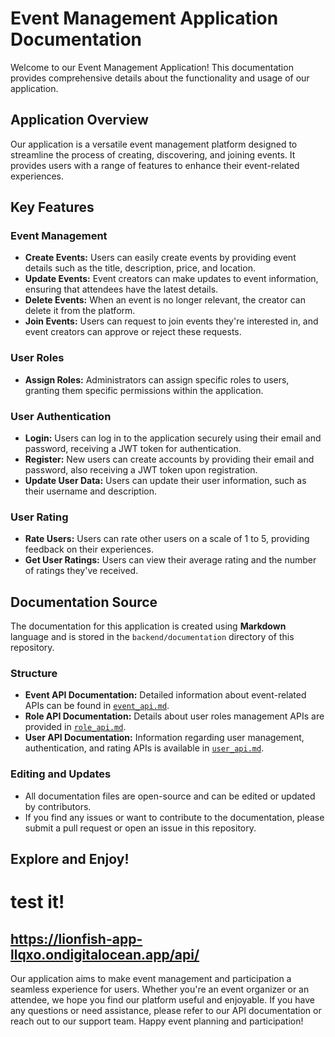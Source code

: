 # Event Management Application Documentation

Welcome to our Event Management Application! This documentation provides comprehensive details about the functionality and usage of our application.

## Application Overview

Our application is a versatile event management platform designed to streamline the process of creating, discovering, and joining events. It provides users with a range of features to enhance their event-related experiences.

## Key Features

### Event Management

- **Create Events:** Users can easily create events by providing event details such as the title, description, price, and location.
- **Update Events:** Event creators can make updates to event information, ensuring that attendees have the latest details.
- **Delete Events:** When an event is no longer relevant, the creator can delete it from the platform.
- **Join Events:** Users can request to join events they're interested in, and event creators can approve or reject these requests.

### User Roles

- **Assign Roles:** Administrators can assign specific roles to users, granting them specific permissions within the application.

### User Authentication

- **Login:** Users can log in to the application securely using their email and password, receiving a JWT token for authentication.
- **Register:** New users can create accounts by providing their email and password, also receiving a JWT token upon registration.
- **Update User Data:** Users can update their user information, such as their username and description.

### User Rating

- **Rate Users:** Users can rate other users on a scale of 1 to 5, providing feedback on their experiences.
- **Get User Ratings:** Users can view their average rating and the number of ratings they've received.

## Documentation Source

The documentation for this application is created using **Markdown** language and is stored in the `backend/documentation` directory of this repository.

### Structure

- **Event API Documentation:** Detailed information about event-related APIs can be found in [`event_api.md`](backend/documentation/event_api.md).
- **Role API Documentation:** Details about user roles management APIs are provided in [`role_api.md`](backend/documentation/role_api.md).
- **User API Documentation:** Information regarding user management, authentication, and rating APIs is available in [`user_api.md`](backend/documentation/user_api.md).

### Editing and Updates

- All documentation files are open-source and can be edited or updated by contributors.
- If you find any issues or want to contribute to the documentation, please submit a pull request or open an issue in this repository.

## Explore and Enjoy!
# test it!
## https://lionfish-app-llqxo.ondigitalocean.app/api/
Our application aims to make event management and participation a seamless experience for users. Whether you're an event organizer or an attendee, we hope you find our platform useful and enjoyable. If you have any questions or need assistance, please refer to our API documentation or reach out to our support team. Happy event planning and participation!
